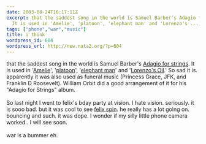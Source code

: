 ```yaml
---
date: 2003-08-24T16:17:11Z
excerpt: that the saddest song in the world is Samuel Barber's Adagio for strings.
  It is used in 'Amelie', 'platoon', 'elephant man' and 'Lorenzo's ...
tags: ["phone","war","music"]
title: i think
wordpress_id: 604
wordpress_url: http://new.nata2.org/?p=604
---
```


that the saddest song in the world is Samuel Barber's <a href="http://www.artsworld.com/music-dance/works/a-c/adagio-for-strings-samuel-barber.html">Adagio for strings</a>. It is used in '<a href="http://us.imdb.com/Title?0211915">Amelie</a>', '<a href="">platoon</a>', '<a href="http://us.imdb.com/Title?0080678">elephant man</a>' and '<a href="http://us.imdb.com/Title?0104756">Lorenzo's Oil</a>.' So sad it is. apparently it was also used as funeral music (Princess Grace, JFK, and Franklin D Roosevelt). William Orbit did a good arrangement of it for his "Adagio for Strings" album. <br/><br/>So last night I went to felix's bday party at vision. I hate vision. seriously. it is sooo bad. but it was cool to see <a href="http://nata2.info/pictures/misc/phone_camera/2157955332.jpg">felix spin</a>. he really has a lot going on. bouncing and such. it was dope. I wonder if my silly little phone camera worked.. I will see soon. <br/><br/>war is a bummer eh. 
